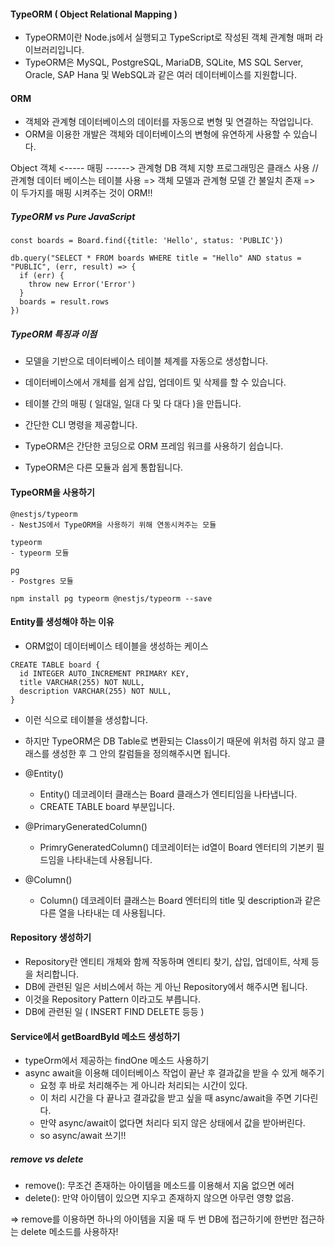 #### TypeORM ( Object Relational Mapping )

- TypeORM이란 Node.js에서 실행되고 TypeScript로 작성된 객체 관계형 매퍼 라이브러리입니다.
- TypeORM은 MySQL, PostgreSQL, MariaDB, SQLite, MS SQL Server, Oracle, SAP Hana 및 WebSQL과 같은 여러 데이터베이스를 지원합니다.

#### ORM

- 객체와 관계형 데이터베이스의 데이터를 자동으로 변형 및 연결하는 작업입니다.
- ORM을 이용한 개발은 객체와 데이터베이스의 변형에 유연하게 사용할 수 있습니다.

Object 객체 <----- 매핑 ------> 관계형 DB
객체 지향 프로그래밍은 클래스 사용 // 관계형 데이터 베이스는 테이블 사용
=> 객체 모델과 관계형 모델 간 불일치 존재
=> 이 두가지를 매핑 시켜주는 것이 ORM!!

##### TypeORM vs Pure JavaScript

```
const boards = Board.find({title: 'Hello', status: 'PUBLIC'})

db.query("SELECT * FROM boards WHERE title = "Hello" AND status = "PUBLIC", (err, result) => {
  if (err) {
    throw new Error('Error')
  }
  boards = result.rows
})
```

##### TypeORM 특징과 이점

- 모델을 기반으로 데이터베이스 테이블 체계를 자동으로 생성합니다.
- 데이터베이스에서 개체를 쉽게 삽입, 업데이트 및 삭제를 할 수 있습니다.
- 테이블 간의 매핑 ( 일대일, 일대 다 및 다 대다 )을 만듭니다.
- 간단한 CLI 명령을 제공합니다.

- TypeORM은 간단한 코딩으로 ORM 프레임 워크를 사용하기 쉽습니다.
- TypeORM은 다른 모듈과 쉽게 통합됩니다.

#### TypeORM을 사용하기

```
@nestjs/typeorm
- NestJS에서 TypeORM을 사용하기 위해 연동시켜주는 모듈

typeorm
- typeorm 모듈

pg
- Postgres 모듈

npm install pg typeorm @nestjs/typeorm --save

```

#### Entity를 생성해야 하는 이유

- ORM없이 데이터베이스 테이블을 생성하는 케이스

```
CREATE TABLE board {
  id INTEGER AUTO_INCREMENT PRIMARY KEY,
  title VARCHAR(255) NOT NULL,
  description VARCHAR(255) NOT NULL,
}
```

- 이런 식으로 테이블을 생성합니다.
- 하지만 TypeORM은 DB Table로 변환되는 Class이기 때문에 위처럼 하지 않고 클래스를 생성한 후 그 안의 칼럼들을 정의해주시면 됩니다.

- @Entity()

  - Entity() 데코레이터 클래스는 Board 클래스가 엔티티임을 나타냅니다.
  - CREATE TABLE board 부분입니다.

- @PrimaryGeneratedColumn()

  - PrimryGeneratedColumn() 데코레이터는 id열이 Board 엔터티의 기본키 필드임을 나타내는데 사용됩니다.

- @Column()
  - Column() 데코레이터 클래스는 Board 엔터티의 title 및 description과 같은 다른 열을 나타내는 데 사용됩니다.

#### Repository 생성하기

- Repository란 엔티티 개체와 함께 작동하며 엔티티 찾기, 삽입, 업데이트, 삭제 등을 처리합니다.
- DB에 관련된 일은 서비스에서 하는 게 아닌 Repository에서 해주시면 됩니다.
- 이것을 Repository Pattern 이라고도 부릅니다.
- DB에 관련된 일 ( INSERT FIND DELETE 등등 )

#### Service에서 getBoardById 메소드 생성하기

- typeOrm에서 제공하는 findOne 메소드 사용하기
- async await을 이용해 데이터베이스 작업이 끝난 후 결과값을 받을 수 있게 해주기
  - 요청 후 바로 처리해주는 게 아니라 처리되는 시간이 있다.
  - 이 처리 시간을 다 끝나고 결과값을 받고 싶을 때 async/await을 주면 기다린다.
  - 만약 async/await이 없다면 처리다 되지 않은 상태에서 값을 받아버린다.
  - so async/await 쓰기!!

##### remove vs delete

- remove(): 무조건 존재하는 아이템을 메소드를 이용해서 지움 없으면 에러
- delete(): 만약 아이템이 있으면 지우고 존재하지 않으면 아무런 영향 없음.

=> remove를 이용하면 하나의 아이템을 지울 때 두 번 DB에 접근하기에 한번만 접근하는 delete 메소드를 사용하자!
